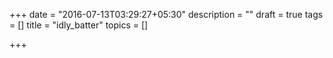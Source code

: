 +++
date = "2016-07-13T03:29:27+05:30"
description = ""
draft = true
tags = []
title = "idly_batter"
topics = []

+++

